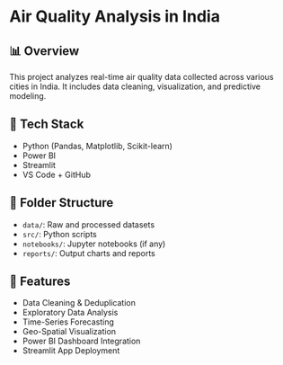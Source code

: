 # Air Quality Analysis in India

## 📊 Overview
This project analyzes real-time air quality data collected across various cities in India. It includes data cleaning, visualization, and predictive modeling.

## 🔧 Tech Stack
- Python (Pandas, Matplotlib, Scikit-learn)
- Power BI
- Streamlit
- VS Code + GitHub

## 📁 Folder Structure
- `data/`: Raw and processed datasets
- `src/`: Python scripts
- `notebooks/`: Jupyter notebooks (if any)
- `reports/`: Output charts and reports

## 🚀 Features
- Data Cleaning & Deduplication
- Exploratory Data Analysis
- Time-Series Forecasting
- Geo-Spatial Visualization
- Power BI Dashboard Integration
- Streamlit App Deployment

